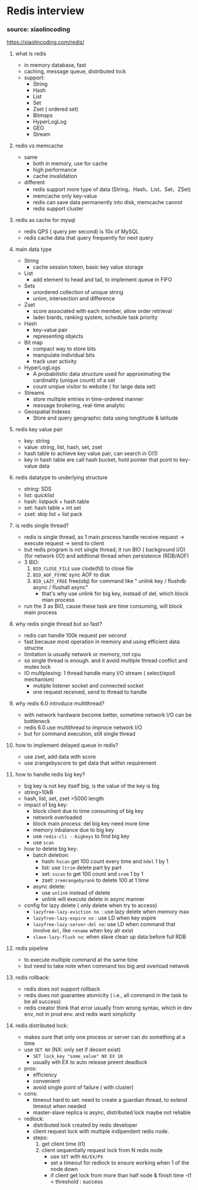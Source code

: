 # Redis interview
### source: xiaolincoding
https://xiaolincoding.com/redis/

1. what is redis
    - in memory database, fast
    - caching, message queue, distributed lock
    - support:
        - String
        - Hash
        - List
        - Set
        - Zset ( ordered set)
        - Bitmaps
        - HyperLogLog
        - GEO
        - Stream
2. redis vs memcache
    - same
        - both in memory, use for cache
        - high performance
        - cache invalidation
    - different
        - redis support more type of data (String、Hash、List、Set、ZSet)
        - memcache only key-value
        - redis can save data permanently into disk, memcache cannot
        - redis support cluster

3. redis as cache for mysql
    - redis QPS ( query per second) is 10x of MySQL
    - redis cache data that query frequently for next query

4. main data type
    - String
        - cache session token, basic key value storage
    - List
        - add element to head and tail, to implement queue in FIFO
    - Sets
        - unordered collection of unique string
        - union, intersection and difference
    - Zset
        - score associated with each member, allow order retrieval
        - lader biards, ranking system, schedule task priority
    - Hash
        - key-value pair
        - representing objects
    - Bit map
        - compact way to store bits
        - manipulate individual bits
        - track user activity
    - HyperLogLogs
        - A probabilistic data structure used for approximating the cardinality (unique count) of a set
        - count unqiue visitor to website ( for large data set)
    - Streams
        - store multiple entries in time-ordered manner
        - message brokering, real-time analytic
    - Geospatial Indexes
        - Store and query geographic data using longtitude & latitude

5. redis key value pair
    - key: string
    - value: string, list, hash, set, zset
    - hash table to achieve key value pair, can search in O(1)
    - key in hash table are call hash bucket, hold pointer that point to key-value data

6. redis datatype to underlying structure
    - string: SDS
    - list: quicklist
    - hash: listpack + hash table
    - set: hash table + int set
    - zset: skip list + list pack

7. is redis single thread?
    - redis is single thread, as 1 main process handle receive request -> execute request -> send to client
    - but redis program is not single thread, it run BIO ( background I/O) (for network I/O) and addtional thread when persistence (RDB/AOF)
    - 3 BIO:
        1. `BIO_CLOSE_FILE` use clode(fd) to close file
        2. `BIO_AOF_FSYNC` sync AOF to disk
        3. `BIO_LAZY_FREE` free(obj) for command like " unlink key / flushdb async / flushall async"
            - that's why use unlink for big key, instead of del, which block mian process
    - run the 3 as BIO, cause these task are time consuming, will block main process

8. why redis single thread but so fast?
    - redis can handle 100k request per second
    - fast because most operation in memory and using efficient data structre
    - limitation is usually network or memory, not cpu
    - so single thread is enough. and it avoid multiple thread conflict and mutex lock
    - IO multiplexing: 1 thread handle many I/O stream ( select/epoll mechanism)
        - mutiple listener socket and connected socket
        - one request received, send to thread to handle

9. why redis 6.0 introduce multithread?
    - with network hardware become better, sometime network I/O can be bottleneck
    - redis 6.0 use multithread to improce network I/O
    - but for command execution, still single thread

10. how to implement delayed queue in redis?
    - use zset, add data with score
    - use zrangebyscore to get data that within requirement

11. how to handle redis big key?
    - big key is not key itself big, is the value of the key is big
    - string>10kB
    - hash, list, set, zset >5000 length
    - impact of big key:
        - block client due to time consuming of big key
        - network overloaded
        - block main process: del big key need more time
        - memory inbalance due to big key
        - use `redis-cli --bigkeys` to find big key
        - use `scan`
    - how to delete big key:
        - batch deletion: 
            - hash: `hscan` get 100 count every time and `hdel` 1 by 1
            - list: use `ltrim` delete part by part
            - set: `sscan` to get 100 count and `srem` 1 by 1
            - zset: `zremrangebyrank` to delete 100 at 1 time
        - async delete:
            - use `unlink` instead of delete
            - unlink will execute delete in async manner
    - config for lazy delete ( only delete when try to access)
        - `lazyfree-lazy-eviction no `: use lazy delete when memory max
        - `lazyfree-lazy-expire no` : use LD when key expire
        - `lazyfree-lazy-server-del no`: use LD when command that involve `del`, like `rename` when key alr exist
        - `slave-lazy-flush no`: when slave clean up data before full RDB

12. redis pipeline
    - to execute multiple command at the same time
    - but need to take note when command too big and overload netwrok

13. redis rollback:
    - redis does not support rollback
    - redis does not guarantee atomicity ( i.e., all command in the task to be all success)
    - redis creator think that error usually from wrong syntax, which in dev env, not in prod env. and redis want simplicity

14. redis distributed lock:
    - makes sure that only one process or server can do something at a time
    - use `SET NX` (NX: only set if deosnt exist)
        - `SET lock_key "some_value" NX EX 10`
        - usually wth EX to auto release preent deadlock
    - pros:
        - efficiency
        - convenient
        - avoid single point of failure ( with cluster)
    - cons:
        - timeout hard to set: need to create a guardian thread, to extend timeout when needed
        - master-slave replica is async, distributed lock maybe not reliable
    - redlock:
        - distributed lock created by redis developer
        - client request lock with multiple indipendent redis node.
        - steps:
            1. get client time (t1)
            2. client sequentially request lock from N redis node
                - use `SET` with `NX/EX/PX`
                - set a timeout for redlock to ensure working when 1 of the node down
                - if client get lock from more than half node & finish time -t1 < threshold : success